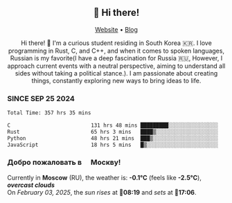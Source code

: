 <h2 align="center">👋 Hi there!</h2>
<p align="center">
  <a href="https://urdekcah.ru">Website</a> •
  <a href="https://urdekcah.blog">Blog</a>
</p>

<p align="center">
  Hi there! 👋 I'm a curious student residing in South Korea 🇰🇷. I love programming in Rust, C, and C++, and when it comes to spoken languages, Russian is my favorite(I have a deep fascination for Russia 🇷🇺, However, I approach current events with a neutral perspective, aiming to understand all sides without taking a political stance.). I am passionate about creating things, constantly exploring new ways to bring ideas to life.
</p>

### SINCE SEP 25 2024
<!--START_SECTION:waka-->
<!--LAST_WAKA_UPDATE:2025-02-03 18:27:51-->
```txt
Total Time: 357 hrs 35 mins

C                          131 hrs 48 mins █████████░░░░░░░░░░░░░░░░   35.90 %
Rust                       65 hrs 3 mins   ████▒░░░░░░░░░░░░░░░░░░░░   17.72 %
Python                     48 hrs 21 mins  ███▒░░░░░░░░░░░░░░░░░░░░░   13.17 %
JavaScript                 18 hrs 5 mins   █▒░░░░░░░░░░░░░░░░░░░░░░░   04.93 %
```
<!--END_SECTION:waka-->

<h3>Добро пожаловать в <img src="https://cdn-icons-png.flaticon.com/512/197/197408.png" width="13"/> Москву!</h3>

<!--START_SECTION:weather:moscow-->
<!--LAST_WEATHER_UPDATE:2025-02-03 18:27:50-->
Currently in **Moscow** (RU), the weather is: **-0.1°C** (feels like **-2.5°C**), ***overcast clouds***<br/>
On *February 03, 2025*, the *sun rises* at 🌅**08:19** and *sets* at 🌇**17:06**.
<!--END_SECTION:weather-->

